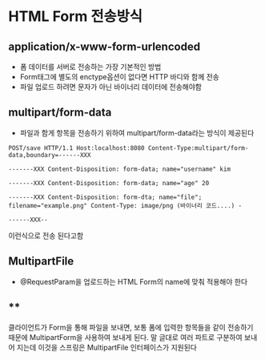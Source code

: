# HTML Form 전송방식

## application/x-www-form-urlencoded
- 폼 데이터를 서버로 전송하는 가장 기본적인 방법
- Form태그에 별도의 enctype옵션이 없다면 HTTP 바디와 함께 전송
- 파일 업로드 하려면 문자가 아닌 바이너리 데이터에 전송해야함

## multipart/form-data
- 파일과 함게 항목을 전송하기 위하여 multipart/form-data라는 방식이 제공된다

```
POST/save HTTP/1.1 Host:localhost:8080 Content-Type:multipart/form-data,boundary=------XXX 

-------XXX Content-Disposition: form-data; name="username" kim 

-------XXX Content-Disposition: form-data; name="age" 20 

-------XXX Content-Disposition: form-dta; name="file"; filename="example.png" Content-Type: image/png (바이너리 코드....) -

------XXX--

```

이런식으로 전송 된다고함

## MultipartFile
- @RequestParam을 업로드하는 HTML Form의 name에 맞춰 적용해야 한다

## **
클라이언트가 Form을 통해 파일을 보내면, 보통 폼에 입력한 항목들을 같이 전송하기 때문에 MultipartForm을 사용하여 보내게 된다. 말 글대로 여러 파트로 구분하여 보내어 지는데 이것을 스프링은 MultipartFile 인터페이스가 지원된다